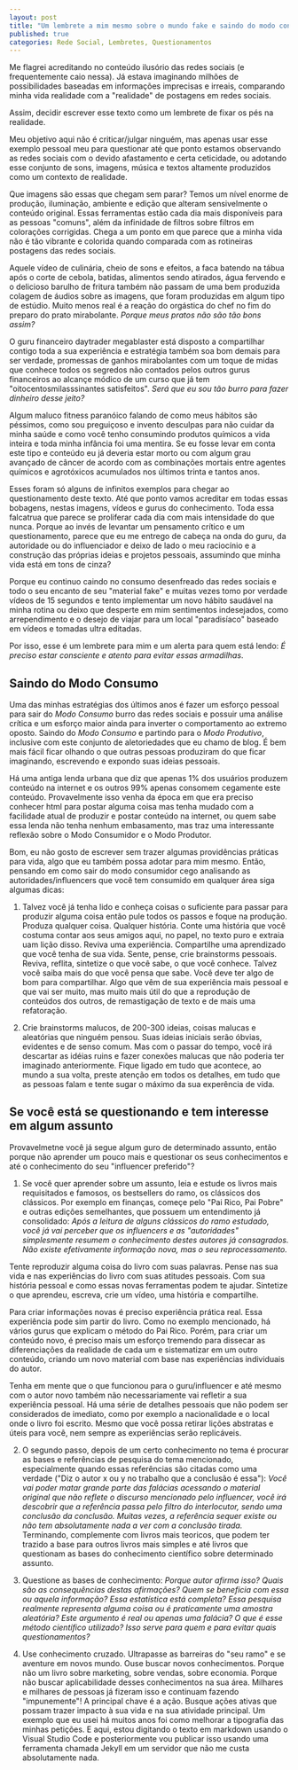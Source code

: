 ```yaml
---
layout: post
title: "Um lembrete a mim mesmo sobre o mundo fake e saindo do modo consumo para o modo produtivo"
published: true
categories: Rede Social, Lembretes, Questionamentos
---
```


Me flagrei acreditando no conteúdo ilusório das redes sociais (e frequentemente caio nessa). Já estava imaginando milhões de possibilidades baseadas em informações imprecisas e irreais, comparando minha vida realidade com a "realidade" de postagens em redes sociais.

Assim, decidir escrever esse texto como um lembrete de fixar os pés na realidade.

Meu objetivo aqui não é criticar/julgar ninguém, mas apenas usar esse exemplo pessoal meu para questionar até que ponto estamos observando as redes sociais com o devido afastamento e certa ceticidade, ou adotando esse conjunto de sons, imagens, música e textos altamente produzidos como um contexto de realidade.

Que imagens são essas que chegam sem parar? Temos um nível enorme de produção, iluminação, ambiente e edição que alteram sensivelmente o conteúdo original. Essas ferramentas estão cada dia mais disponíveis para as pessoas "comuns", além da infinidade de filtros sobre filtros em colorações corrigidas. Chega a um ponto em que parece que a minha vida não é tão vibrante e colorida quando comparada com as rotineiras postagens das redes sociais.

Aquele vídeo de culinária, cheio de sons e efeitos, a faca batendo na tábua após o corte de cebola, batidas, alimentos sendo atirados, água fervendo e o delicioso barulho de fritura também não passam de uma bem produzida colagem de áudios sobre as imagens, que foram produzidas em algum tipo de estúdio. Muito menos real é a reação do orgástica do chef no fim do preparo do prato mirabolante. *Porque meus pratos não são tão bons assim?*

O guru financeiro daytrader megablaster está disposto a compartilhar contigo toda a sua experiência e estratégia também soa bom demais para ser verdade, promessas de ganhos mirabolantes com um toque de midas que conhece todos os segredos não contados pelos outros gurus financeiros ao alcançe módico de um curso que já tem "oitocentosmilasssinantes satisfeitos". *Será que eu sou tão burro para fazer dinheiro desse jeito?*

Algum maluco fitness paranóico falando de como meus hábitos são péssimos, como sou preguiçoso e invento desculpas para não cuidar da minha saúde e como você tenho consumindo produtos químicos a vida inteira e toda minha infância foi uma mentira. Se eu fosse levar em conta este tipo e conteúdo eu já deveria estar morto ou com algum grau avançado de câncer de acordo com as combinações mortais entre agentes químicos e agrotóxicos acumulados nos últimos trinta e tantos anos.

Esses foram só alguns de infinitos exemplos para chegar ao questionamento deste texto. Até que ponto vamos acreditar em todas essas bobagens, nestas imagens, vídeos e gurus do conhecimento. Toda essa falcatrua que parece se proliferar cada dia com mais intensidade do que nunca. Porque ao invés de levantar um pensamento crítico e um questionamento, parece que eu me entrego de cabeça na onda do guru, da autoridade ou do influenciador e deixo de lado o meu raciocínio e a construção das próprias ideias e projetos pessoais, assumindo que minha vida está em tons de cinza?

Porque eu continuo caindo no consumo desenfreado das redes sociais e todo o seu encanto de seu "material fake" e muitas vezes tomo por verdade vídeos de 15 segundos e tento implementar um novo hábito saudável na minha rotina ou deixo que desperte em mim sentimentos indesejados, como arrependimento e o desejo de viajar para um local "paradisíaco" baseado em vídeos e tomadas ultra editadas.

Por isso, esse é um lembrete para mim e um alerta para quem está lendo: _É preciso estar consciente e atento para evitar essas armadilhas_.

## Saindo do Modo Consumo

Uma das minhas estratégias dos últimos anos é fazer um esforço pessoal para sair do _Modo Consumo_ burro das redes sociais e possuir uma análise crítica e um esforço maior ainda para inverter o comportamento ao extremo oposto. Saindo do _Modo Consumo_ e partindo para o _Modo  Produtivo_, inclusive com este conjunto de aletoriedades que eu chamo de blog. É bem mais fácil ficar olhando o que outras pessoas produziram do que ficar imaginando, escrevendo e expondo suas ideias pessoais.

Há uma antiga lenda urbana que diz que apenas 1% dos usuários produzem conteúdo na internet e os outros 99% apenas consomem cegamente este conteúdo. Provavelmente isso venha da época em que era preciso conhecer html para postar alguma coisa mas tenha mudado com a facilidade atual de produzir e postar conteúdo na internet, ou quem sabe essa lenda não tenha nenhum embasamento, mas traz uma interessante reflexão sobre o Modo Consumidor e o Modo Produtor.

Bom, eu não gosto de escrever sem trazer algumas providências práticas para vida, algo que eu também possa adotar para mim mesmo. Então, pensando em como sair do modo consumidor cego analisando as autoridades/influencers que você tem consumido em qualquer área siga algumas dicas:

1. Talvez você já tenha lido e conheça coisas o suficiente para passar para produzir alguma coisa então pule todos os passos e foque na produção. Produza qualquer coisa. Qualquer história. Conte uma história que você costuma contar aos seus amigos aqui, no papel, no texto puro e extraia uam lição disso. Reviva uma experiência. Compartilhe uma aprendizado que você tenha de sua vida. Sente, pense, crie brainstorms pessoais. Reviva, reflita, sintetize o que você sabe, o que você conhece. Talvez você saiba mais do que você pensa que sabe. Você deve ter algo de bom para compartilhar. Algo que vêm de sua experiência mais pessoal e que vai ser muito, mas muito mais útil do que a reprodução de conteúdos dos outros, de remastigação de texto e de mais uma refatoração.

2. Crie brainstorms malucos, de 200-300 ideias, coisas malucas e aleatórias que ninguém pensou. Suas ideias iniciais serão óbvias, evidentes e de senso comum. Mas com o passar do tempo, você irá descartar as idéias ruins e fazer conexões malucas que não poderia ter imaginado anteriormente. Fique ligado em tudo que acontece, ao mundo a sua volta, preste atenção em todos os detalhes, em tudo que as pessoas falam e tente sugar o máximo da sua experência de vida.

## Se você está se questionando e tem interesse em algum assunto

Provavelmetne você já segue algum guro de determinado assunto, então porque não aprender um pouco mais e questionar os seus conhecimentos e até o conhecimento do seu "influencer preferido"?

1. Se você quer aprender sobre um assunto, leia e estude os livros mais requisitados e famosos, os bestsellers do ramo, os clássicos dos clássicos. Por exemplo em finanças, começe pelo "Pai Rico, Pai Pobre" e outras edições semelhantes, que possuem um entendimento já consolidado: _Após a leitura de alguns clássicos do ramo estudado, você já vai perceber que os influencers e as "autoridades" simplesmente resumem o conhecimento destes autores já consagrados. Não existe efetivamente informação nova, mas o seu reprocessamento._

Tente reproduzir alguma coisa do livro com suas palavras. Pense nas sua vida e nas experiências do livro com suas atitudes pessoais. Com sua história pessoal e como essas novas ferramentas podem te ajudar. Sintetize o que aprendeu, escreva, crie um vídeo, uma história e compartilhe.

Para criar informações novas é preciso experiência prática real. Essa experiência pode sim partir do livro. Como no exemplo mencionado, há vários gurus que explicam o método do Pai Rico. Porém, para criar um conteúdo novo, é preciso mais um esforço tremendo para dissecar as diferenciações da realidade de cada um e sistematizar em um outro conteúdo, criando um novo material com base nas experiências individuais do autor.

Tenha em mente que o que funcionou para o guru/influencer e até mesmo com o autor novo também não necessariamente vai refletir a sua experiência pessoal. Há uma série de detalhes pessoais que não podem ser considerados de imediato, como por exemplo a nacionalidade e o local onde o livro foi escrito. Mesmo que você possa retirar lições abstratas e úteis para você, nem sempre as experiências serão replicáveis.

2. O segundo passo, depois de um certo conhecimento no tema é procurar as bases e referências de pesquisa do tema mencionado, especialmente quando essas referências são citadas como uma verdade ("Diz o autor x ou y no trabalho que a conclusão é essa"): _Você vai poder matar grande parte das falácias acessando o material original que não reflete o discurso mencionado pelo influencer, você irá descobrir que a referência passa pelo filtro do interlocutor, sendo uma conclusão da conclusão. Muitas vezes, a referência sequer existe ou não tem absolutamente nada a ver com a conclusão tirada._ Terminando, complemente com livros mais teoricos, que podem ter trazido a base para outros livros mais simples e até livros que questionam as bases do conhecimento científico sobre determinado assunto.

3. Questione as bases de conhecimento: _Porque autor afirma isso? Quais são as consequências destas afirmações? Quem se beneficia com essa ou aquela informação? Essa estatística está completa? Essa pesquisa realmente representa alguma coisa ou é praticamente uma amostra aleatória? Este argumento é real ou apenas uma falácia? O que é esse método científico utilizado? Isso serve para quem e para evitar quais questionamentos?_

4. Use conhecimento cruzado. Ultrapasse as barreiras do "seu ramo" e se aventure em novos mundo. Ouse buscar novos conhecimentos. Porque não um livro sobre marketing, sobre vendas, sobre economia. Porque não buscar aplicabilidade desses conhecimentos na sua área. Milhares e milhares de pessoas já fizeram isso e continuam fazendo "impunemente"! A principal chave é a ação. Busque ações ativas que possam trazer impacto à sua vida e na sua atividade principal. Um exemplo que eu usei há muitos anos foi como melhorar a tipografia das minhas petições. E aqui, estou digitando o texto em markdown usando o Visual Studio Code e posteriormente vou publicar isso usando uma ferramenta chamada Jekyll em um servidor que não me custa absolutamente nada.

